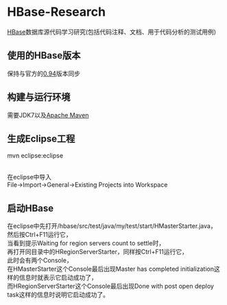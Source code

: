 HBase-Research
==============

[HBase](http://hbase.apache.org/)数据库源代码学习研究(包括代码注释、文档、用于代码分析的测试用例)


## 使用的HBase版本

保持与官方的[0.94](http://svn.apache.org/repos/asf/hbase/branches/0.94/)版本同步


## 构建与运行环境

需要JDK7以及[Apache Maven](http://maven.apache.org/)


## 生成Eclipse工程

mvn eclipse:eclipse <br><br>

在eclipse中导入 <br>
File->Import->General->Existing Projects into Workspace


## 启动HBase

在eclipse中先打开/hbase/src/test/java/my/test/start/HMasterStarter.java，<br>
然后按Ctrl+F11运行它，<br>
当看到提示Waiting for region servers count to settle时，<br>
再打开同目录中的HRegionServerStarter，同样按Ctrl+F11运行它，<br>
此时会有两个Console，<br>
在HMasterStarter这个Console最后出现Master has completed initialization这样的信息时就表示它启动成功了，<br>
而HRegionServerStarter这个Console最后出现Done with post open deploy task这样的信息时说明它启动成功了。<br>
